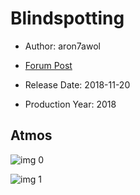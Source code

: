 # Blindspotting

* Author: aron7awol

* [Forum Post](https://www.avsforum.com/threads/bass-eq-for-filtered-movies.2995212/post-57088770)

* Release Date: 2018-11-20
* Production Year: 2018

## Atmos

![img 0](https://i.imgur.com/PwhDqHc.jpg)

![img 1](https://i.imgur.com/kEBqu5w.jpg)


